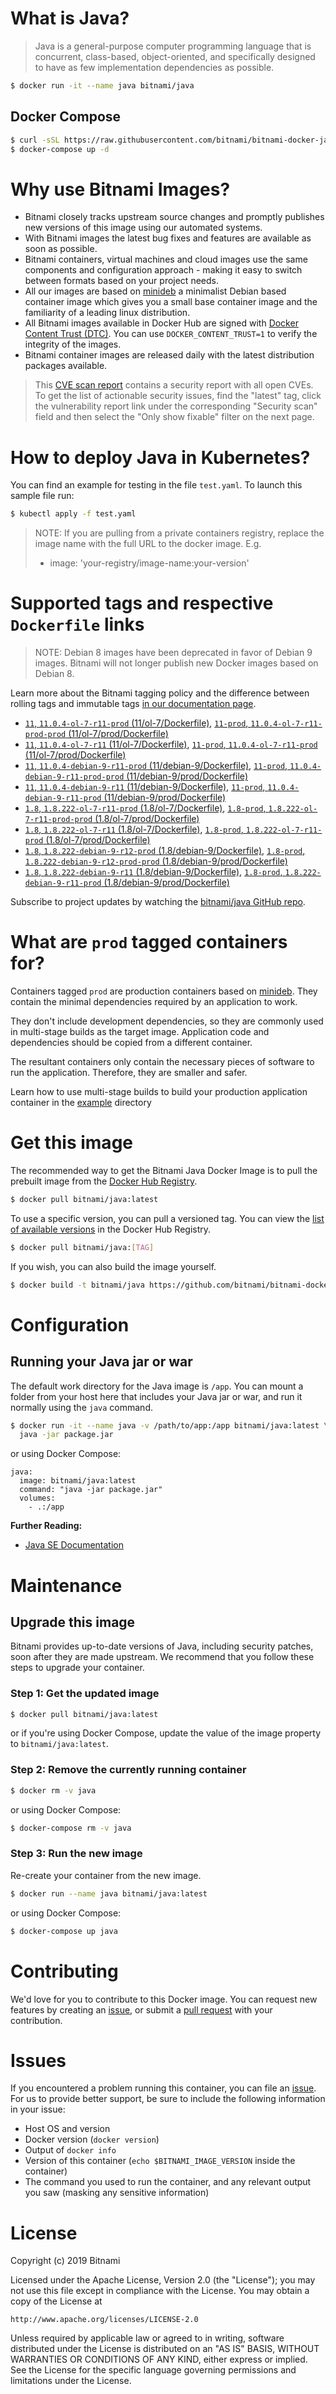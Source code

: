 # What is Java?

> Java is a general-purpose computer programming language that is concurrent, class-based, object-oriented, and specifically designed to have as few implementation dependencies as possible.

```bash
$ docker run -it --name java bitnami/java
```

## Docker Compose

```bash
$ curl -sSL https://raw.githubusercontent.com/bitnami/bitnami-docker-java/master/docker-compose.yml > docker-compose.yml
$ docker-compose up -d
```

# Why use Bitnami Images?

* Bitnami closely tracks upstream source changes and promptly publishes new versions of this image using our automated systems.
* With Bitnami images the latest bug fixes and features are available as soon as possible.
* Bitnami containers, virtual machines and cloud images use the same components and configuration approach - making it easy to switch between formats based on your project needs.
* All our images are based on [minideb](https://github.com/bitnami/minideb) a minimalist Debian based container image which gives you a small base container image and the familiarity of a leading linux distribution.
* All Bitnami images available in Docker Hub are signed with [Docker Content Trust (DTC)](https://docs.docker.com/engine/security/trust/content_trust/). You can use `DOCKER_CONTENT_TRUST=1` to verify the integrity of the images.
* Bitnami container images are released daily with the latest distribution packages available.


> This [CVE scan report](https://quay.io/repository/bitnami/java?tab=tags) contains a security report with all open CVEs. To get the list of actionable security issues, find the "latest" tag, click the vulnerability report link under the corresponding "Security scan" field and then select the "Only show fixable" filter on the next page.

# How to deploy Java in Kubernetes?

You can find an example for testing in the file `test.yaml`. To launch this sample file run:

```bash
$ kubectl apply -f test.yaml
```

> NOTE: If you are pulling from a private containers registry, replace the image name with the full URL to the docker image. E.g.
>
> - image: 'your-registry/image-name:your-version'

# Supported tags and respective `Dockerfile` links

> NOTE: Debian 8 images have been deprecated in favor of Debian 9 images. Bitnami will not longer publish new Docker images based on Debian 8.

Learn more about the Bitnami tagging policy and the difference between rolling tags and immutable tags [in our documentation page](https://docs.bitnami.com/containers/how-to/understand-rolling-tags-containers/).


- [`11`, `11.0.4-ol-7-r11-prod` (11/ol-7/Dockerfile)](https://github.com/bitnami/bitnami-docker-java/blob/11.0.4-ol-7-r11-prod/11/ol-7/Dockerfile), [`11-prod`, `11.0.4-ol-7-r11-prod-prod` (11/ol-7/prod/Dockerfile)](https://github.com/bitnami/bitnami-docker-java/blob/11.0.4-ol-7-r11-prod/11/ol-7/prod/Dockerfile)
- [`11`, `11.0.4-ol-7-r11` (11/ol-7/Dockerfile)](https://github.com/bitnami/bitnami-docker-java/blob/11.0.4-ol-7-r11/11/ol-7/Dockerfile), [`11-prod`, `11.0.4-ol-7-r11-prod` (11/ol-7/prod/Dockerfile)](https://github.com/bitnami/bitnami-docker-java/blob/11.0.4-ol-7-r11/11/ol-7/prod/Dockerfile)
- [`11`, `11.0.4-debian-9-r11-prod` (11/debian-9/Dockerfile)](https://github.com/bitnami/bitnami-docker-java/blob/11.0.4-debian-9-r11-prod/11/debian-9/Dockerfile), [`11-prod`, `11.0.4-debian-9-r11-prod-prod` (11/debian-9/prod/Dockerfile)](https://github.com/bitnami/bitnami-docker-java/blob/11.0.4-debian-9-r11-prod/11/debian-9/prod/Dockerfile)
- [`11`, `11.0.4-debian-9-r11` (11/debian-9/Dockerfile)](https://github.com/bitnami/bitnami-docker-java/blob/11.0.4-debian-9-r11/11/debian-9/Dockerfile), [`11-prod`, `11.0.4-debian-9-r11-prod` (11/debian-9/prod/Dockerfile)](https://github.com/bitnami/bitnami-docker-java/blob/11.0.4-debian-9-r11/11/debian-9/prod/Dockerfile)
- [`1.8`, `1.8.222-ol-7-r11-prod` (1.8/ol-7/Dockerfile)](https://github.com/bitnami/bitnami-docker-java/blob/1.8.222-ol-7-r11-prod/1.8/ol-7/Dockerfile), [`1.8-prod`, `1.8.222-ol-7-r11-prod-prod` (1.8/ol-7/prod/Dockerfile)](https://github.com/bitnami/bitnami-docker-java/blob/1.8.222-ol-7-r11-prod/1.8/ol-7/prod/Dockerfile)
- [`1.8`, `1.8.222-ol-7-r11` (1.8/ol-7/Dockerfile)](https://github.com/bitnami/bitnami-docker-java/blob/1.8.222-ol-7-r11/1.8/ol-7/Dockerfile), [`1.8-prod`, `1.8.222-ol-7-r11-prod` (1.8/ol-7/prod/Dockerfile)](https://github.com/bitnami/bitnami-docker-java/blob/1.8.222-ol-7-r11/1.8/ol-7/prod/Dockerfile)
- [`1.8`, `1.8.222-debian-9-r12-prod` (1.8/debian-9/Dockerfile)](https://github.com/bitnami/bitnami-docker-java/blob/1.8.222-debian-9-r12-prod/1.8/debian-9/Dockerfile), [`1.8-prod`, `1.8.222-debian-9-r12-prod-prod` (1.8/debian-9/prod/Dockerfile)](https://github.com/bitnami/bitnami-docker-java/blob/1.8.222-debian-9-r12-prod/1.8/debian-9/prod/Dockerfile)
- [`1.8`, `1.8.222-debian-9-r11` (1.8/debian-9/Dockerfile)](https://github.com/bitnami/bitnami-docker-java/blob/1.8.222-debian-9-r11/1.8/debian-9/Dockerfile), [`1.8-prod`, `1.8.222-debian-9-r11-prod` (1.8/debian-9/prod/Dockerfile)](https://github.com/bitnami/bitnami-docker-java/blob/1.8.222-debian-9-r11/1.8/debian-9/prod/Dockerfile)

Subscribe to project updates by watching the [bitnami/java GitHub repo](https://github.com/bitnami/bitnami-docker-java).

# What are `prod` tagged containers for?

Containers tagged `prod` are production containers based on [minideb](https://github.com/bitnami/minideb). They contain the minimal dependencies required by an application to work.

They don't include development dependencies, so they are commonly used in multi-stage builds as the target image. Application code and dependencies should be copied from a different container.

The resultant containers only contain the necessary pieces of software to run the application. Therefore, they are smaller and safer.

Learn how to use multi-stage builds to build your production application container in the [example](/example) directory

# Get this image

The recommended way to get the Bitnami Java Docker Image is to pull the prebuilt image from the [Docker Hub Registry](https://hub.docker.com/r/bitnami/java).

```bash
$ docker pull bitnami/java:latest
```

To use a specific version, you can pull a versioned tag. You can view the [list of available versions](https://hub.docker.com/r/bitnami/java/tags/) in the Docker Hub Registry.

```bash
$ docker pull bitnami/java:[TAG]
```

If you wish, you can also build the image yourself.

```bash
$ docker build -t bitnami/java https://github.com/bitnami/bitnami-docker-java.git
```

# Configuration

## Running your Java jar or war

The default work directory for the Java image is `/app`. You can mount a folder from your host here that includes your Java jar or war, and run it normally using the `java` command.

```bash
$ docker run -it --name java -v /path/to/app:/app bitnami/java:latest \
  java -jar package.jar
```

or using Docker Compose:

```
java:
  image: bitnami/java:latest
  command: "java -jar package.jar"
  volumes:
    - .:/app
```

**Further Reading:**

  - [Java SE Documentation](https://docs.oracle.com/javase/8/docs/api/)

# Maintenance

## Upgrade this image

Bitnami provides up-to-date versions of Java, including security patches, soon after they are made upstream. We recommend that you follow these steps to upgrade your container.

### Step 1: Get the updated image

```bash
$ docker pull bitnami/java:latest
```

or if you're using Docker Compose, update the value of the image property to `bitnami/java:latest`.

### Step 2: Remove the currently running container

```bash
$ docker rm -v java
```

or using Docker Compose:

```bash
$ docker-compose rm -v java
```

### Step 3: Run the new image

Re-create your container from the new image.

```bash
$ docker run --name java bitnami/java:latest
```

or using Docker Compose:

```bash
$ docker-compose up java
```

# Contributing

We'd love for you to contribute to this Docker image. You can request new features by creating an [issue](https://github.com/bitnami/bitnami-docker-java/issues), or submit a [pull request](https://github.com/bitnami/bitnami-docker-java/pulls) with your contribution.

# Issues

If you encountered a problem running this container, you can file an [issue](https://github.com/bitnami/bitnami-docker-java/issues). For us to provide better support, be sure to include the following information in your issue:

- Host OS and version
- Docker version (`docker version`)
- Output of `docker info`
- Version of this container (`echo $BITNAMI_IMAGE_VERSION` inside the container)
- The command you used to run the container, and any relevant output you saw (masking any sensitive
information)

# License

Copyright (c) 2019 Bitnami

Licensed under the Apache License, Version 2.0 (the "License");
you may not use this file except in compliance with the License.
You may obtain a copy of the License at

    http://www.apache.org/licenses/LICENSE-2.0

Unless required by applicable law or agreed to in writing, software
distributed under the License is distributed on an "AS IS" BASIS,
WITHOUT WARRANTIES OR CONDITIONS OF ANY KIND, either express or implied.
See the License for the specific language governing permissions and
limitations under the License.

